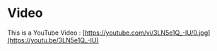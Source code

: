 # Video
This is a YouTube Video : [https://youtube.com/vi/3LN5e1Q_-IU/0.jpg](https://youtu.be/3LN5e1Q_-IU)

